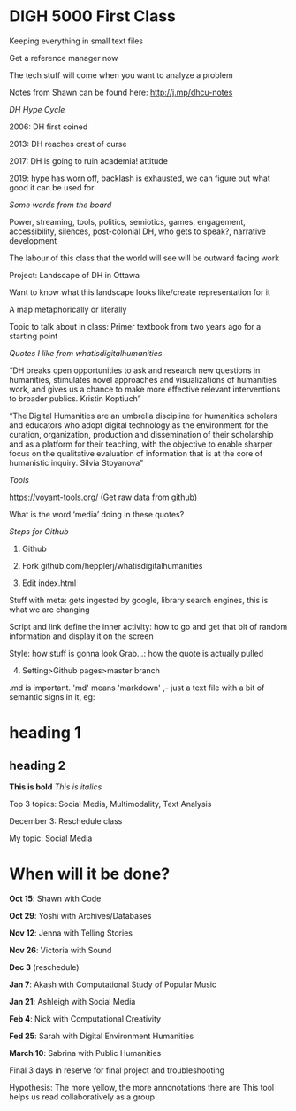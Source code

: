 # DIGH 5000 First Class

Keeping everything in small text files

Get a reference manager now

The tech stuff will come when you want to analyze a problem

Notes from Shawn can be found here: http://j.mp/dhcu-notes

*DH Hype Cycle*

2006: DH first coined

2013: DH reaches crest of curse

2017: DH is going to ruin academia! attitude

2019: hype has worn off, backlash is exhausted, we can figure out what good it can be used for

*Some words from the board*

Power, streaming, tools, politics, semiotics, games, engagement, accessibility, silences, post-colonial DH, who gets to speak?, narrative development

The labour of this class that the world will see will be outward facing work

Project: Landscape of DH in Ottawa

Want to know what this landscape looks like/create representation for it

A map metaphorically or literally

Topic to talk about in class: Primer textbook from two years ago for a starting point

*Quotes I like from whatisdigitalhumanities*

“DH breaks open opportunities to ask and research new questions in humanities, stimulates novel approaches and visualizations of humanities work, and gives us a chance to make more effective relevant interventions to broader publics. Kristin Koptiuch”

“The Digital Humanities are an umbrella discipline for humanities scholars and educators who adopt digital technology as the environment for the curation, organization, production and dissemination of their scholarship and as a platform for their teaching, with the objective to enable sharper focus on the qualitative evaluation of information that is at the core of humanistic inquiry. Silvia Stoyanova”

*Tools*

https://voyant-tools.org/ (Get raw data from github)

What is the word ‘media’ doing in these quotes?

*Steps for Github*

1.	Github

2.	Fork github.com/hepplerj/whatisdigitalhumanities

3.	Edit index.html

Stuff with meta: gets ingested by google, library search engines, this is what we are changing

Script and link define the inner activity: how to go and get that bit of random information and display it on the screen

Style: how stuff is gonna look
Grab…: how the quote is actually pulled

4.	Setting>Github pages>master branch

.md is important. 'md' means 'markdown' ,- just a text file with a bit of semantic signs in it, eg:

# heading 1

## heading 2
**This is bold**
*This is italics*

Top 3 topics: Social Media, Multimodality, Text Analysis

December 3: Reschedule class

My topic: Social Media

# When will it be done?
**Oct 15**: Shawn with Code

**Oct 29**: Yoshi with Archives/Databases

**Nov 12**: Jenna with Telling Stories

**Nov 26**: Victoria with Sound

**Dec 3** (reschedule)

**Jan 7**: Akash with Computational Study of Popular Music

**Jan 21**: Ashleigh with Social Media

**Feb 4**: Nick with Computational Creativity

**Fed 25**: Sarah with Digital Environment Humanities

**March 10**: Sabrina with Public Humanities

Final 3 days in reserve for final project and troubleshooting

Hypothesis: The more yellow, the more annonotations there are
This tool helps us read collaboratively as a group
